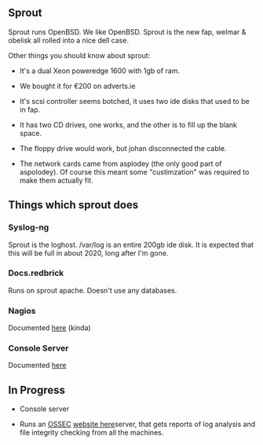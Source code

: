 ## Sprout

Sprout runs OpenBSD. We like OpenBSD. Sprout is the new fap, welmar & obelisk all rolled into a nice dell case.

Other things you should know about sprout:

*  It's a dual Xeon poweredge 1600 with 1gb of ram.

*  We bought it for €200 on adverts.ie

*  It's scsi controller seems botched, it uses two ide disks that used to be in fap.

*  It has two CD drives, one works, and the other is to fill up the blank space.

*  The floppy drive would work, but johan disconnected the cable.

*  The network cards came from asplodey (the only good part of aspolodey). Of course this meant some "custimzation" was required to make them actually fit.

## Things which sprout does

### Syslog-ng

Sprout is the loghost. /var/log is an entire 200gb ide disk. It is expected that this will be full in about 2020, long after I'm gone.

### Docs.redbrick

Runs on sprout apache. Doesn't use any databases.

### Nagios

Documented [here](/services/nagios) (kinda)

### Console Server

Documented [here](/legacy/procedures/sprout-serial)

## In Progress

*  Console server

*  Runs an [OSSEC](/services/ossec) [website here](http://www.ossec.net)server, that gets reports of log analysis and file integrity checking from all the machines.
